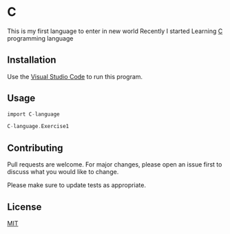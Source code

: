 # C
This is my first language to enter in new world
Recently I started Learning [C](https://en.wikipedia.org/wiki/C_(programming_language)) programming language 

## Installation
Use the [Visual Studio Code](https://code.visualstudio.com/download) to run this program.

## Usage
```C
import C-language

C-language.Exercise1
```
## Contributing
Pull requests are welcome. For major changes, please open an issue first to discuss what you would like to change.

Please make sure to update tests as appropriate.

## License
[MIT](https://choosealicense.com/licenses/mit/)
